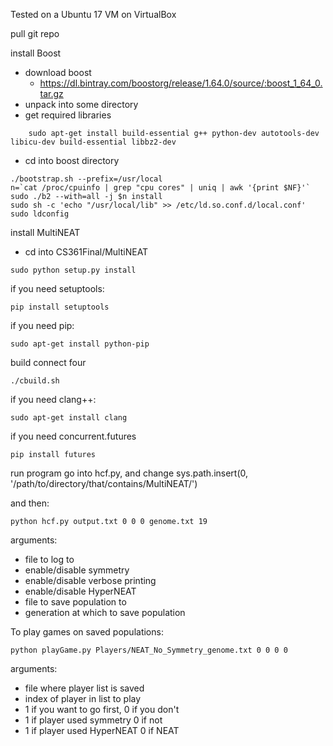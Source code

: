 Tested on a Ubuntu 17 VM on VirtualBox

pull git repo

install Boost
- download boost
	- https://dl.bintray.com/boostorg/release/1.64.0/source/:boost_1_64_0.tar.gz
- unpack into some directory
- get required libraries
```shell
	sudo apt-get install build-essential g++ python-dev autotools-dev libicu-dev build-essential libbz2-dev
```
- cd into boost directory
```shell
./bootstrap.sh --prefix=/usr/local
n=`cat /proc/cpuinfo | grep "cpu cores" | uniq | awk '{print $NF}'`
sudo ./b2 --with=all -j $n install
sudo sh -c 'echo "/usr/local/lib" >> /etc/ld.so.conf.d/local.conf'
sudo ldconfig
```

install MultiNEAT
- cd into CS361Final/MultiNEAT
```shell
sudo python setup.py install
```
if you need setuptools:
```shell
pip install setuptools
```

if you need pip:
```shell
sudo apt-get install python-pip
```

build connect four
```shell
./cbuild.sh
```

if you need clang++:
```shell
sudo apt-get install clang
```

if you need concurrent.futures
```shell
pip install futures
```

run program
go into hcf.py, and change sys.path.insert(0, '/path/to/directory/that/contains/MultiNEAT/')

and then:
```shell
python hcf.py output.txt 0 0 0 genome.txt 19
```
arguments:
- file to log to
- enable/disable symmetry
- enable/disable verbose printing
- enable/disable HyperNEAT
- file to save population to
- generation at which to save population

To play games on saved populations:
```shell
python playGame.py Players/NEAT_No_Symmetry_genome.txt 0 0 0 0
```
arguments:
- file where player list is saved
- index of player in list to play
- 1 if you want to go first, 0 if you don't
- 1 if player used symmetry 0 if not
- 1 if player used HyperNEAT 0 if NEAT
